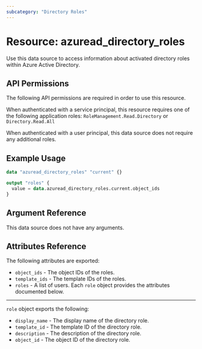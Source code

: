 ```yaml
---
subcategory: "Directory Roles"
---
```


# Resource: azuread_directory_roles

Use this data source to access information about activated directory roles within Azure Active Directory.

## API Permissions

The following API permissions are required in order to use this resource.

When authenticated with a service principal, this resource requires one of the following application roles: `RoleManagement.Read.Directory` or `Directory.Read.All`

When authenticated with a user principal, this data source does not require any additional roles.

## Example Usage

```terraform
data "azuread_directory_roles" "current" {}

output "roles" {
  value = data.azuread_directory_roles.current.object_ids
}
```

## Argument Reference

This data source does not have any arguments.

## Attributes Reference

The following attributes are exported:

* `object_ids` - The object IDs of the roles.
* `template_ids` - The template IDs of the roles.
* `roles` - A list of users. Each `role` object provides the attributes documented below.

---

`role` object exports the following:

* `display_name` - The display name of the directory role.
* `template_id` - The template ID of the directory role.
* `description` - The description of the directory role.
* `object_id` - The object ID of the directory role.
